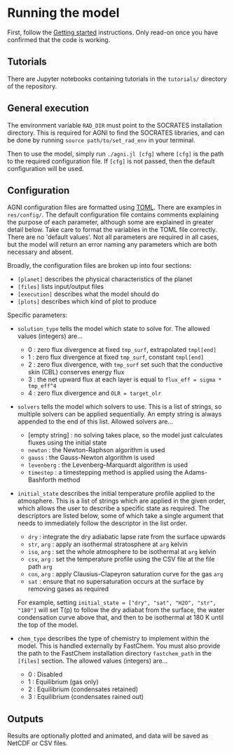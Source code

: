 # Running the model
First, follow the [Getting started](@ref) instructions. Only read-on once you 
have confirmed that the code is working.  

## Tutorials
There are Jupyter notebooks containing tutorials in the `tutorials/` directory 
of the repository.

## General execution
The environment variable `RAD_DIR` must point to the SOCRATES installation 
directory. This is required for AGNI to find the SOCRATES libraries, and can be 
done by running `source path/to/set_rad_env` in your terminal.       
  
Then to use the model, simply run `./agni.jl [cfg]` where `[cfg]` is the path 
to the required configuration file. If `[cfg]` is not passed, then the default 
configuration will be used.

## Configuration 
AGNI configuration files are formatted using [TOML](https://toml.io/en/). There 
are examples in `res/config/`. The default configuration file contains comments 
explaining the purpose of each parameter, although some are explained in greater 
detail below. Take care to format the variables in the TOML file correctly. 
There are no 'default values'. Not all parameters are required in all cases, 
but the model will return an error naming any parameters which are both 
necessary and absent.

Broadly, the configuration files are broken up into four sections:
* `[planet]` describes the physical characteristics of the planet
* `[files]` lists input/output files
* `[execution]` describes what the model should do
* `[plots]` describes which kind of plot to produce

Specific parameters:
* `solution_type` tells the model which state to solve for. The allowed values (integers) are...
     - 0 : zero flux divergence at fixed `tmp_surf`, extrapolated `tmpl[end]`
     - 1 : zero flux divergence at fixed `tmp_surf`, constant `tmpl[end]`
     - 2 : zero flux divergence, with `tmp_surf` set such that the conductive skin (CBL) conserves energy flux
     - 3 : the net upward flux at each layer is equal to `flux_eff = sigma * tmp_eff^4`
     - 4 : zero flux divergence and `OLR = target_olr`

* `solvers` tells the model which solvers to use. This is a list of strings, so multiple solvers can be applied sequentially. An empty string is always appended to the end of this list. Allowed solvers are...
     - [empty string] : no solving takes place, so the model just calculates fluxes using the initial state
     - `newton` : the Newton-Raphson algorithm is used
     - `gauss`  : the Gauss-Newton algorithm is used 
     - `levenberg` : the Levenberg–Marquardt algorithm is used 
     - `timestep` : a timestepping method is applied using the Adams-Bashforth method

* `initial_state` describes the initial temperature profile applied to the atmosphere. This is a list of strings which are applied in the given order, which allows the user to describe a specific state as required. The descriptors are listed below, some of which take a single argument that needs to immediately follow the descriptor in the list order.
     - `dry` : integrate the dry adiabatic lapse rate from the surface upwards
     - `str`, `arg` : apply an isothermal stratosphere at `arg` kelvin
     - `iso`, `arg` : set the whole atmosphere to be isothermal at `arg` kelvin
     - `csv`, `arg` : set the temperature profile using the CSV file at the file path `arg`
     - `con`, `arg` : apply Clausius-Clapeyron saturation curve for the gas `arg`
     - `sat` : ensure that no supersaturation occurs at the surface by removing gases as required    
  
    For example, setting `initial_state = ["dry", "sat", "H2O", "str", "180"]` will set T(p) to follow the dry adiabat from the surface, the water condensation curve above that, and then to be isothermal at 180 K until the top of the model.

* `chem_type` describes the type of chemistry to implement within the model. This is handled externally by FastChem. You must also provide the path to the FastChem installation directory `fastchem_path` in the `[files]` section. The allowed values (integers) are...
     - 0 : Disabled 
     - 1 : Equilibrium (gas only)
     - 2 : Equilibrium (condensates retained)
     - 3 : Equilibrium (condensates rained out)

## Outputs
Results are optionally plotted and animated, and data will be saved as NetCDF 
or CSV files. 

